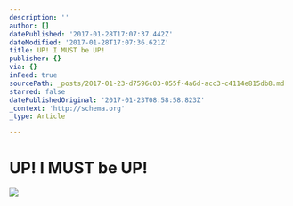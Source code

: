 ```yaml
---
description: ''
author: []
datePublished: '2017-01-28T17:07:37.442Z'
dateModified: '2017-01-28T17:07:36.621Z'
title: UP! I MUST be UP!
publisher: {}
via: {}
inFeed: true
sourcePath: _posts/2017-01-23-d7596c03-055f-4a6d-acc3-c4114e815db8.md
starred: false
datePublishedOriginal: '2017-01-23T08:58:58.823Z'
_context: 'http://schema.org'
_type: Article

---
```

# **UP! I MUST be UP!**
![](https://the-grid-user-content.s3-us-west-2.amazonaws.com/48a8bd66-36b1-414d-b6dd-d36ce972f64a.jpg)